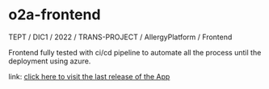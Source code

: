 # o2a-frontend
TEPT / DIC1 / 2022 / TRANS-PROJECT / AllergyPlatform / Frontend

Frontend fully tested with ci/cd pipeline to automate all the process until the deployment using azure.

link: [click here to visit the last release of the App](http://o2aresourcegroup113.centralus.azurecontainer.io)
